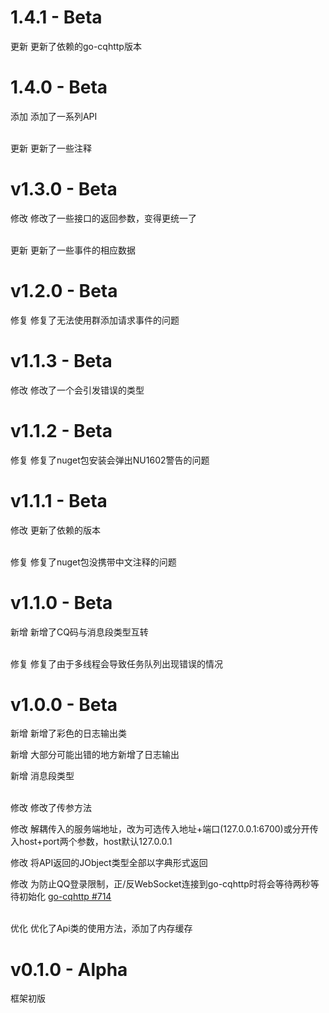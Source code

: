 # 1.4.1 - Beta
更新 更新了依赖的go-cqhttp版本

# 1.4.0 - Beta
添加 添加了一系列API

<br>
更新 更新了一些注释

# v1.3.0 - Beta
修改 修改了一些接口的返回参数，变得更统一了

<br>
更新 更新了一些事件的相应数据

# v1.2.0 - Beta

修复 修复了无法使用群添加请求事件的问题

# v1.1.3 - Beta

修改 修改了一个会引发错误的类型

# v1.1.2 - Beta

修复 修复了nuget包安装会弹出NU1602警告的问题

# v1.1.1 - Beta

修改 更新了依赖的版本

<br>
修复 修复了nuget包没携带中文注释的问题 

# v1.1.0 - Beta
新增 新增了CQ码与消息段类型互转

<br>
修复 修复了由于多线程会导致任务队列出现错误的情况


# v1.0.0 - Beta
新增 新增了彩色的日志输出类

新增 大部分可能出错的地方新增了日志输出

新增 消息段类型

<br>
修改 修改了传参方法

修改 解耦传入的服务端地址，改为可选传入地址+端口(127.0.0.1:6700)或分开传入host+port两个参数，host默认127.0.0.1

修改 将API返回的JObject类型全部以字典形式返回

修改 为防止QQ登录限制，正/反WebSocket连接到go-cqhttp时将会等待两秒等待初始化 [go-cqhttp #714](https://github.com/Mrs4s/go-cqhttp/issues/714)

<br>
优化 优化了Api类的使用方法，添加了内存缓存

# v0.1.0 - Alpha

框架初版
